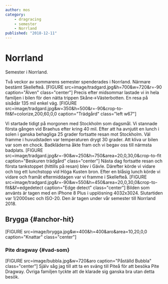 ```yaml
---
author: mos
category:
    - dragracing
    - semester
    - Norrland
published: "2018-12-11"
---
```

Norrland
==================================

Semester i Norrland.
<!--more-->

Två veckor av sommarens semester spenderades i Norrland. Närmare bestämt Skellefteå.
[FIGURE src=image/tradgard.jpg&h=700&w=720&r=-90 caption="Älven" class="center"]
Precis efter midsommar lastade vi in hela familjen i bilen för den nätta trippen Skåne->Västerbotten.
En resa på sisådär 135 mil enkel väg.
[FIGURE src=image/tradgard.jpg&w=350&h=500&r=-90&crop-to-fit&f=colorize,200,60,0,0 caption="Trädgård" class="left w67"]

Vi startade tidigt på morgonen med Stockholm som dagsmål. Vi stannade första gången vid Braehus efter kring 40 mil.
Efter att ha avnjutit en lunch i solen i ganska behagliga 25 grader fortsatte resan mot Stockholm.
Väl framme i huvudstaden var temperaturen drygt 30 grader. Att kliva ur bilen var som en chock.
Badkläderna åkte fram och vi begav oss till närmsta badplats.
[FIGURE src=image/tradgard.jpg&r=-90&w=250&h=750&area=20,0,30,0&crop-to-fit caption="Beskuren trädgård" class="center"]
Nästa dag fortsatte resan och första tankstoppet (hittills på resan) blev i Gävle. Därefter körde vi vidare och tog ett lunchstopp vid Höga Kusten bron.
Efter en blåsig lunch körde vi vidare och framåt eftermiddagen var vi framme i Skellefteå.
[FIGURE src=image/tradgard.jpg&r=-90&w=550&h=450&area=20,0,30,0&crop-to-fit&&f=edgedetect caption="Edge detect" class="center"]
Bilden som använts är tagen med en iPhone 8 Plus i upplösning 4032x3024. Slutartiden var 1/2000sec och ISO-20.
Den är tagen under vår semester till Norrland 2018.

Brygga {#anchor-hit}
-----------------------------------
[FIGURE src=image/brygga.jpg&w=400&h=400&aro&area=10,20,0,0 caption="Knattar" class="center"]



### Pite dragway {#vad-som}
[FIGURE src=image/bubbla.jpg&w=720&aro caption="Påställd Bubbla" class="center"]
Själv såg jag till att ta en sväng till Piteå för att besöka Pite Dragway. Övriga familjen tyckte att de klarade sig ganska bra utan detta besök.
